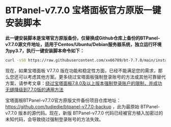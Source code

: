 # BTPanel-v7.7.0 宝塔面板官方原版一键安装脚本

**此一键安装脚本是宝塔官方原版备份，仅替换成Github仓库上备份的BTPanel-v7.7.0源文件地址，适用于Centos/Ubuntu/Debian服务器系统，独立运行环境为py3.7，执行一键安装脚本命令如下：**

```Bash
curl -sSO https://raw.githubusercontent.com/xx66789/bt-7.7.0/main/install/install_panel.sh && bash install_panel.sh
```

现在，如果宝塔面板 V7.7.0 版在功能和稳定性方面，已经不能满足您的需求，那么您还可以考虑其他方案。更多绕过宝塔面板强制登录账号的方法或其他可靠替代方案，请参考文章：[绕过宝塔面板7.8.0及以上版本强制登录账户的限制，并成功无缝降级到7.7.0版的通用方法](https://www.tudiedie.com/bypass-the-forced-login-of-bt-7-8-0-and-downgrade-to-bt-7-7-0.html)

宝塔面板BTPanel-v7.7.0官方原版文件备份项目仓库地址：https://github.com/tudiedie/btpanel-v7.7.0-backup ，此为最原始 BTPanel-v7.7.0 版本的源代码。现在，新版 BTPanel-v7.7.0 代码已经被官方植入加密过的未知代码，会导致绕过强制登录账号的方法失效。
